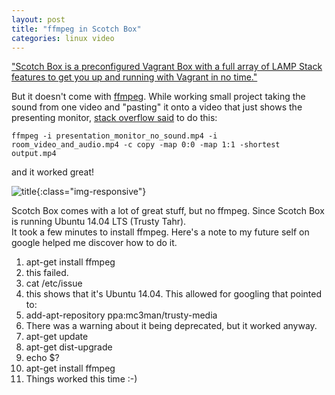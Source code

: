 ```yaml
---
layout: post
title: "ffmpeg in Scotch Box"
categories: linux video
---
```


["Scotch Box is a preconfigured Vagrant Box with a full array of LAMP Stack features to get you up and running with Vagrant in no time."](https://box.scotch.io/)

But it doesn't come with [ffmpeg](https://ffmpeg.org/).   While working small project taking the sound from one video and "pasting" it onto a video that just shows the presenting monitor,
[stack overflow said](http://stackoverflow.com/questions/12938581/ffmpeg-mux-video-and-audio-from-another-video-mapping-issue)
to do this:

```
ffmpeg -i presentation_monitor_no_sound.mp4 -i room_video_and_audio.mp4 -c copy -map 0:0 -map 1:1 -shortest output.mp4
```

and it worked great!

![title]({{site.url}}/static_files/ffmpeg_diagram_2016_09_24.png){:class="img-responsive"}

Scotch Box comes with a lot of great stuff, but no ffmpeg.   Since Scotch Box is running Ubuntu 14.04 LTS (Trusty Tahr).  
It took a few minutes to install ffmpeg.  Here's a note to my future self on google helped me discover how to do it.

1. apt-get install ffmpeg
  1. this failed.
1. cat /etc/issue
  1. this shows that it's Ubuntu 14.04.   This allowed for googling that pointed to:
1. add-apt-repository ppa:mc3man/trusty-media
  1. There was a warning about it being deprecated, but it worked anyway.
1. apt-get update
1. apt-get dist-upgrade
1. echo $?
1. apt-get install ffmpeg
  1. Things worked this time :-) 
  
  
